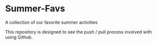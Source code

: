 # Summer-Favs
A collection of our favorite summer activities


This repository is designed to see the push / pull process involved with using Github.

